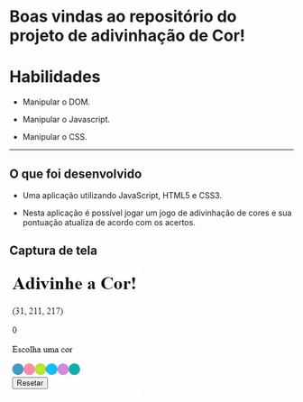 # Boas vindas ao repositório do projeto de adivinhação de Cor!

# Habilidades

- Manipular o DOM.

- Manipular o Javascript.

- Manipular o CSS.

---

## O que foi desenvolvido

- Uma aplicação utilizando JavaScript, HTML5 e CSS3.

- Nesta aplicação é possível jogar um jogo de adivinhação de cores e sua pontuação atualiza de acordo com os acertos.

## Captura de tela

![Gif demonstrado o resultado do projeto](guess-the-color.gif)
